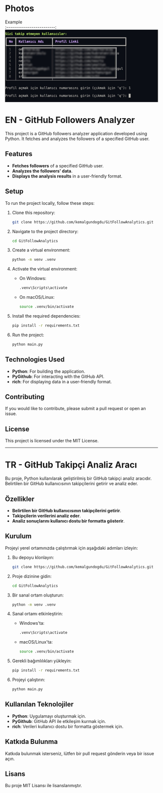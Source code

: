 # Photos
Example              
:-------------------------:
![Password Generator](./example.jpeg)

# EN - GitHub Followers Analyzer

This project is a GitHub followers analyzer application developed using Python. It fetches and analyzes the followers of a specified GitHub user.

## Features

- **Fetches followers** of a specified GitHub user.
- **Analyzes the followers' data**.
- **Displays the analysis results** in a user-friendly format.

## Setup

To run the project locally, follow these steps:

1. Clone this repository:
    ```bash
    git clone https://github.com/kemalgundogdu/GitFollowAnalytics.git
    ```

2. Navigate to the project directory:
    ```bash
    cd GitFollowAnalytics
    ```

3. Create a virtual environment:
    ```bash
    python -m venv .venv
    ```

4. Activate the virtual environment:
    - On Windows:
        ```bash
        .venv\Scripts\activate
        ```
    - On macOS/Linux:
        ```bash
        source .venv/bin/activate
        ```

5. Install the required dependencies:
    ```bash
    pip install -r requirements.txt
    ```

6. Run the project:
    ```bash
    python main.py
    ```

## Technologies Used

- **Python**: For building the application.
- **PyGithub**: For interacting with the GitHub API.
- **rich**: For displaying data in a user-friendly format.

## Contributing

If you would like to contribute, please submit a pull request or open an issue.

## License

This project is licensed under the MIT License.

---

# TR - GitHub Takipçi Analiz Aracı

Bu proje, Python kullanılarak geliştirilmiş bir GitHub takipçi analiz aracıdır. Belirtilen bir GitHub kullanıcısının takipçilerini getirir ve analiz eder.

## Özellikler

- **Belirtilen bir GitHub kullanıcısının takipçilerini getirir**.
- **Takipçilerin verilerini analiz eder**.
- **Analiz sonuçlarını kullanıcı dostu bir formatta gösterir**.

## Kurulum

Projeyi yerel ortamınızda çalıştırmak için aşağıdaki adımları izleyin:

1. Bu depoyu klonlayın:
    ```bash
    git clone https://github.com/kemalgundogdu/GitFollowAnalytics.git
    ```

2. Proje dizinine gidin:
    ```bash
    cd GitFollowAnalytics
    ```

3. Bir sanal ortam oluşturun:
    ```bash
    python -m venv .venv
    ```

4. Sanal ortamı etkinleştirin:
    - Windows'ta:
        ```bash
        .venv\Scripts\activate
        ```
    - macOS/Linux'ta:
        ```bash
        source .venv/bin/activate
        ```

5. Gerekli bağımlılıkları yükleyin:
    ```bash
    pip install -r requirements.txt
    ```

6. Projeyi çalıştırın:
    ```bash
    python main.py
    ```

## Kullanılan Teknolojiler

- **Python**: Uygulamayı oluşturmak için.
- **PyGithub**: GitHub API ile etkileşim kurmak için.
- **rich**: Verileri kullanıcı dostu bir formatta göstermek için.

## Katkıda Bulunma

Katkıda bulunmak isterseniz, lütfen bir pull request gönderin veya bir issue açın.

## Lisans

Bu proje MIT Lisansı ile lisanslanmıştır.
